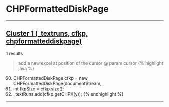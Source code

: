 # CHPFormattedDiskPage

***

## [Cluster 1 (_textruns, cfkp, chpformatteddiskpage)](./1)
1 results
> add a new excel at position of the cursor @ param cursor 
{% highlight java %}
60. CHPFormattedDiskPage cfkp = new CHPFormattedDiskPage(documentStream,
63. int fkpSize = cfkp.size();
67.   _textRuns.add(cfkp.getCHPX(y));
{% endhighlight %}

***

